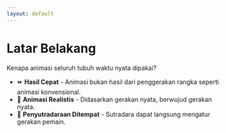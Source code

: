 ```yaml
---
layout: default
---
```

# Latar Belakang

Kenapa animasi seluruh tubuh waktu nyata dipakai?

<v-clicks>

- ⏩ **Hasil Cepat** - Animasi bukan hasil dari penggerakan rangka seperti animasi konvensional.
- 💃 **Animasi Realistis** - Didasarkan gerakan nyata, berwujud gerakan nyata.
- 🎥 **Penyutradaraan Ditempat** - Sutradara dapat langsung mengatur gerakan pemain.

</v-clicks>

<div class="abs-br m-8 flex gap-2 text-sm opacity-50">
  <SlideCurrentNo />
</div>
